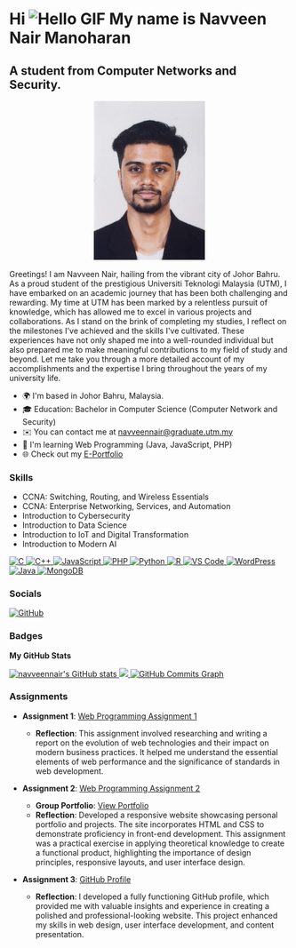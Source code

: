 # Hi <img src="https://user-images.githubusercontent.com/18350557/176309783-0785949b-9127-417c-8b55-ab5a4333674e.gif" alt="Hello GIF" width="100"> My name is Navveen Nair Manoharan

A student from Computer Networks and Security.
----------------------------------------------

<p align="center">
  <img src="https://github.com/navveennair/eportfolio/blob/main/photo_2024-06-20_16-37-42.jpg" alt="Navveen Nair's Photo" width="200">
</p>

Greetings! I am Navveen Nair, hailing from the vibrant city of Johor Bahru. As a proud student of the prestigious Universiti Teknologi Malaysia (UTM), I have embarked on an academic journey that has been both challenging and rewarding. My time at UTM has been marked by a relentless pursuit of knowledge, which has allowed me to excel in various projects and collaborations. As I stand on the brink of completing my studies, I reflect on the milestones I've achieved and the skills I've cultivated. These experiences have not only shaped me into a well-rounded individual but also prepared me to make meaningful contributions to my field of study and beyond. Let me take you through a more detailed account of my accomplishments and the expertise I bring throughout the years of my university life.

- 🌍 I'm based in Johor Bahru, Malaysia.
- 🎓 Education: Bachelor in Computer Science (Computer Network and Security)
- ✉️ You can contact me at [navveennair@graduate.utm.my](mailto:navveennair@graduate.utm.my)
- 🧠 I'm learning Web Programming (Java, JavaScript, PHP)
- 🌐 Check out my [E-Portfolio](https://6673e7aa7ffbc4192be237e7--rococo-macaron-8fbe2e.netlify.app/)

### Skills

- CCNA: Switching, Routing, and Wireless Essentials
- CCNA: Enterprise Networking, Services, and Automation
- Introduction to Cybersecurity
- Introduction to Data Science
- Introduction to IoT and Digital Transformation
- Introduction to Modern AI

<p align="left">
  <a href="https://docs.microsoft.com/en-us/cpp/?view=msvc-170" target="_blank" rel="noreferrer">
    <img src="https://raw.githubusercontent.com/danielcranney/readme-generator/main/public/icons/skills/c-colored.svg" width="36" height="36" alt="C" />
  </a>
  <a href="https://docs.microsoft.com/en-us/cpp/?view=msvc-170" target="_blank" rel="noreferrer">
    <img src="https://raw.githubusercontent.com/danielcranney/readme-generator/main/public/icons/skills/cplusplus-colored.svg" width="36" height="36" alt="C++" />
  </a>
  <a href="https://developer.mozilla.org/en-US/docs/Web/JavaScript" target="_blank" rel="noreferrer">
    <img src="https://raw.githubusercontent.com/danielcranney/readme-generator/main/public/icons/skills/javascript-colored.svg" width="36" height="36" alt="JavaScript" />
  </a>
  <a href="https://www.php.net/" target="_blank" rel="noreferrer">
    <img src="https://raw.githubusercontent.com/danielcranney/readme-generator/main/public/icons/skills/php-colored.svg" width="36" height="36" alt="PHP" />
  </a>
  <a href="https://www.python.org/" target="_blank" rel="noreferrer">
    <img src="https://raw.githubusercontent.com/danielcranney/readme-generator/main/public/icons/skills/python-colored.svg" width="36" height="36" alt="Python" />
  </a>
  <a href="https://www.r-project.org/" target="_blank" rel="noreferrer">
    <img src="https://raw.githubusercontent.com/danielcranney/readme-generator/main/public/icons/skills/rlang-colored.svg" width="36" height="36" alt="R" />
  </a>
  <a href="https://code.visualstudio.com/" target="_blank" rel="noreferrer">
    <img src="https://raw.githubusercontent.com/danielcranney/readme-generator/main/public/icons/skills/visualstudiocode.svg" width="36" height="36" alt="VS Code" />
  </a>
  <a href="https://wordpress.com" target="_blank" rel="noreferrer">
    <img src="https://raw.githubusercontent.com/danielcranney/readme-generator/main/public/icons/skills/wordpress-colored.svg" width="36" height="36" alt="WordPress" />
  </a>
  <a href="https://www.java.com/" target="_blank" rel="noreferrer">
    <img src="https://raw.githubusercontent.com/danielcranney/readme-generator/main/public/icons/skills/java-colored.svg" width="36" height="36" alt="Java" />
  </a>
  <a href="https://www.mongodb.com/" target="_blank" rel="noreferrer">
    <img src="https://raw.githubusercontent.com/danielcranney/readme-generator/main/public/icons/skills/mongodb-colored.svg" width="36" height="36" alt="MongoDB" />
  </a>
</p>

### Socials

<p align="left">
  <a href="https://www.github.com/navveennair" target="_blank" rel="noreferrer">
    <img src="https://raw.githubusercontent.com/danielcranney/readme-generator/main/public/icons/socials/github.svg" width="32" height="32" alt="GitHub" />
  </a>
</p>

### Badges

**My GitHub Stats**

<a href="http://www.github.com/navveennair">
  <img src="https://github-readme-stats.vercel.app/api?username=navveennair&show_icons=true&hide=&count_private=true&title_color=0891b2&text_color=ffffff&icon_color=0891b2&bg_color=1c1917&hide_border=true&show_icons=true" alt="navveennair's GitHub stats" />
</a>

<a href="http://www.github.com/navveennair">
  <img src="https://github-readme-streak-stats.herokuapp.com/?user=navveennair&stroke=ffffff&background=1c1917&ring=0891b2&fire=0891b2&currStreakNum=ffffff&currStreakLabel=0891b2&sideNums=ffffff&sideLabels=ffffff&dates=ffffff&hide_border=true" />
</a>

<a href="http://www.github.com/navveennair">
  <img src="https://github-readme-activity-graph.cyclic.app/graph?username=navveennair&bg_color=1c1917&color=ffffff&line=0891b2&point=ffffff&area_color=1c1917&area=true&hide_border=true&custom_title=GitHub%20Commits%20Graph" alt="GitHub Commits Graph" />
</a>

### Assignments

- **Assignment 1**: [Web Programming Assignment 1](https://github.com/navveennair/assignment/blob/c743d7c8498600fa6d546e1eec8c803ce4c8b52c/WEB%20PROGRAMMING%20ASSIGNMENT%201.pdf)
  - **Reflection**: This assignment involved researching and writing a report on the evolution of web technologies and their impact on modern business practices. It helped me understand the essential elements of web performance and the significance of standards in web development.

- **Assignment 2**: [Web Programming Assignment 2](https://6673e8b4d230f50d6900e69e--bucolic-dusk-447610.netlify.app/)
  - **Group Portfolio**: [View Portfolio](https://6630f2c86353e510bad3265e--splendid-naiad-8dd5e8.netlify.app/)
  - **Reflection**: Developed a responsive website showcasing personal portfolio and projects. The site incorporates HTML and CSS to demonstrate proficiency in front-end development. This assignment was a practical exercise in applying theoretical knowledge to create a functional product, highlighting the importance of design principles, responsive layouts, and user interface design.

- **Assignment 3**: [GitHub Profile](https://github.com/navveennair/)
  - **Reflection**: I developed a fully functioning GitHub profile, which provided me with valuable insights and experience in creating a polished and professional-looking website. This project enhanced my skills in web design, user interface development, and content presentation.
